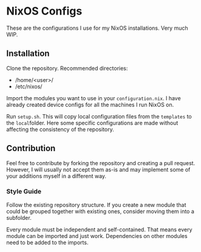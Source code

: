 # NixOS Configs

These are the configurations I use for my NixOS installations. Very much WIP.

## Installation
Clone the repository. Recommended directories: 
- /home/\<user>/
- /etc/nixos/

Import the modules you want to use in your `configuration.nix`. I have already created device configs for all the machines I run NixOS on.

Run `setup.sh`. This will copy local configuration files from the `templates` to the `local`folder. Here some specific configurations are made without affecting the consistency of the repository.

## Contribution
Feel free to contribute by forking the repository and creating a pull request. However, I will usually not accept them as-is and may implement some of your additions myself in a different way.

### Style Guide
Follow the existing repository structure. If you create a new module that could be grouped together with existing ones, consider moving them into a subfolder.

Every module must be independent and self-contained. That means every module can be imported and just work. Dependencies on other modules need to be added to the imports.
